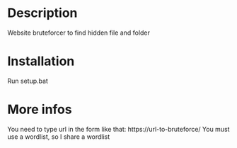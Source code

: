# Description
Website bruteforcer to find hidden file and folder

# Installation
Run setup.bat

# More infos
You need to type url in the form like that: https://url-to-bruteforce/
You must use a wordlist, so I share a wordlist
